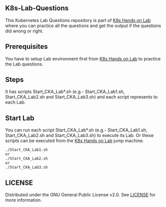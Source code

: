 ## **K8s-Lab-Questions**
This Kubernetes Lab Questions repository is part of [K8s Hands on Lab](https://github.com/csbisht/K8s-Lab-Questions_FreeTier) where you can practice all the questions and get the output if the questions did wrong or right.

## **Prerequisites**
You have to setup Lab environment first from [K8s Hands on Lab](https://github.com/csbisht/K8s-Lab-Questions_FreeTier) to practice the Lab questions.

## **Steps**
It has scripts Start_CKA_Lab*.sh (e.g.- Start_CKA_Lab1.sh, Start_CKA_Lab2.sh and Start_CKA_Lab3.sh) and each script represents to each Lab.

## **Start Lab**
You can run each script Start_CKA_Lab*.sh (e.g.- Start_CKA_Lab1.sh, Start_CKA_Lab2.sh and Start_CKA_Lab3.sh) to execute its Lab. Or these scripts can be executed from the [K8s Hands on Lab](https://github.com/csbisht/K8s-Lab-Questions_FreeTier) jump machine.
```
./Start_CKA_Lab1.sh
or
./Start_CKA_Lab2.sh
or
./Start_CKA_Lab3.sh
```
## **LICENSE**
Distributed under the GNU General Public License v2.0. See [LICENSE](https://github.com/csbisht/K8s-Lab-Questions_FreeTier/blob/main/LICENSE) for more information.
